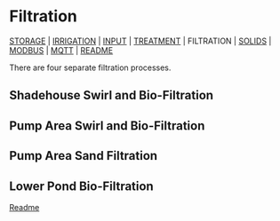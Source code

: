# Filtration

[STORAGE](https://github.com/wellsy57/Home-Assistant-Project/blob/master/files/STORAGE.md) |
[IRRIGATION](https://github.com/wellsy57/Home-Assistant-Project/blob/master/files/IRRIGATION.md) | [INPUT](https://github.com/wellsy57/Home-Assistant-Project/blob/master/files/INPUT.md) | 
[TREATMENT](https://github.com/wellsy57/Home-Assistant-Project/blob/master/files/TREATMENT.md) | FILTRATION | 
[SOLIDS](https://github.com/wellsy57/Home-Assistant-Project/blob/master/files/SOLIDS.md) | 
[MODBUS](https://github.com/wellsy57/Home-Assistant-Project/blob/master/files/MODBUS.md) | [MQTT](https://github.com/wellsy57/Home-Assistant-Project/blob/master/files/MQTT.md) | [README](https://github.com/wellsy57/Home-Assistant-Project/blob/master/README.md)

There are four separate filtration processes. 

## Shadehouse Swirl and Bio-Filtration


## Pump Area Swirl and Bio-Filtration


## Pump Area Sand Filtration


## Lower Pond Bio-Filtration


[Readme](https://github.com/wellsy57/Home-Assistant-Project/blob/master/README.md)
